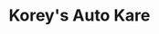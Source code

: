 ---
title: "Korey's Auto Kare"
url: /delavan/koreys-auto-kare-south-7th-street/
shop: car repair
---
